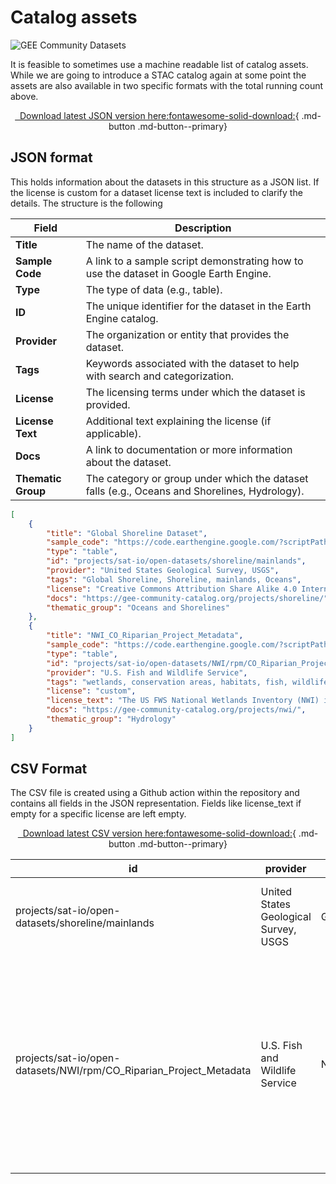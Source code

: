 # Catalog assets

![GEE Community Datasets](https://img.shields.io/endpoint?url=https://gist.githubusercontent.com/samapriya/34bc0c1280d475d3a69e3b60a706226e/raw/community.json)

It is feasible to sometimes use a machine readable list of catalog assets. While we are going to introduce a STAC catalog again at some point the assets are also available in two specific formats with the total running count above.

<center>

<div class="result" markdown>

[&nbsp; Download latest JSON version here:fontawesome-solid-download:][download-json]{ .md-button .md-button--primary}

</div>

</center>

[download-json]: https://raw.githubusercontent.com/samapriya/awesome-gee-community-datasets/master/community_datasets.json

## JSON format
This holds information about the datasets in this structure as a JSON list. If the license is custom for a dataset license text is included to clarify the details. The structure is the following

| **Field**         | **Description**                                                                                             |
|-------------------|-------------------------------------------------------------------------------------------------------------|
| **Title**         | The name of the dataset.                                                                                    |
| **Sample Code**   | A link to a sample script demonstrating how to use the dataset in Google Earth Engine.                     |
| **Type**          | The type of data (e.g., table).                                                                             |
| **ID**            | The unique identifier for the dataset in the Earth Engine catalog.                                          |
| **Provider**      | The organization or entity that provides the dataset.                                                       |
| **Tags**          | Keywords associated with the dataset to help with search and categorization.                                |
| **License**       | The licensing terms under which the dataset is provided.                                                    |
| **License Text**  | Additional text explaining the license (if applicable).                                                     |
| **Docs**          | A link to documentation or more information about the dataset.                                              |
| **Thematic Group**| The category or group under which the dataset falls (e.g., Oceans and Shorelines, Hydrology).               |


```json
[
    {
        "title": "Global Shoreline Dataset",
        "sample_code": "https://code.earthengine.google.com/?scriptPath=users/sat-io/awesome-gee-catalog-examples:oceans-shorelines/GLOBAL_SHORELINES",
        "type": "table",
        "id": "projects/sat-io/open-datasets/shoreline/mainlands",
        "provider": "United States Geological Survey, USGS",
        "tags": "Global Shoreline, Shoreline, mainlands, Oceans",
        "license": "Creative Commons Attribution Share Alike 4.0 International",
        "docs": "https://gee-community-catalog.org/projects/shoreline/",
        "thematic_group": "Oceans and Shorelines"
    },
    {
        "title": "NWI_CO_Riparian_Project_Metadata",
        "sample_code": "https://code.earthengine.google.com/?scriptPath=users/sat-io/awesome-gee-catalog-examples:hydrology/NATIONAL-WETLANDS-INVENTORY",
        "type": "table",
        "id": "projects/sat-io/open-datasets/NWI/rpm/CO_Riparian_Project_Metadata",
        "provider": "U.S. Fish and Wildlife Service",
        "tags": "wetlands, conservation areas, habitats, fish, wildlife, drinking water, recreation, U.S. Fish and Wildlife Service,CO_Riparian_Project_Metadata",
        "license": "custom",
        "license_text": "The US FWS National Wetlands Inventory (NWI) is a publicly available resource that provides detailed information on the abundance, characteristics, and distribution of US",
        "docs": "https://gee-community-catalog.org/projects/nwi/",
        "thematic_group": "Hydrology"
    }
]
```

## CSV Format
The CSV file is created using a Github action within the repository and contains all fields in the JSON representation. Fields like license_text if empty for a specific license are left empty.

<center>

<div class="result" markdown>

[&nbsp; Download latest CSV version here:fontawesome-solid-download:][download-csv]{ .md-button .md-button--primary}

</div>

</center>

[download-csv]: https://raw.githubusercontent.com/samapriya/awesome-gee-community-datasets/master/community_datasets.csv


|id                                               |provider                             |title                   |type |tags                                          |sample_code                                                                                                                  |license                                                   |license_text|docs_page                                            |thematic_group       |
|-------------------------------------------------|-------------------------------------|------------------------|-----|----------------------------------------------|-----------------------------------------------------------------------------------------------------------------------------|----------------------------------------------------------|------------|-----------------------------------------------------|---------------------|
|projects/sat-io/open-datasets/shoreline/mainlands|United States Geological Survey, USGS|Global Shoreline Dataset|table|Global Shoreline, Shoreline, mainlands, Oceans|https://code.earthengine.google.com/?scriptPath=users/sat-io/awesome-gee-catalog-examples:oceans-shorelines/GLOBAL_SHORELINES|Creative Commons Attribution Share Alike 4.0 International|NA          |https://gee-community-catalog.org/projects/shoreline/|Oceans and Shorelines|
|projects/sat-io/open-datasets/NWI/rpm/CO_Riparian_Project_Metadata|U.S. Fish and Wildlife Service       |NWI_CO_Riparian_Project_Metadata|table|wetlands, conservation areas, habitats, fish, wildlife, drinking water, recreation, U.S. Fish and Wildlife Service,CO_Riparian_Project_Metadata|https://code.earthengine.google.com/?scriptPath=users/sat-io/awesome-gee-catalog-examples:hydrology/NATIONAL-WETLANDS-INVENTORY|custom                                                    |The US FWS National Wetlands Inventory (NWI) is a publicly available resource that provides detailed information on the abundance, characteristics, and distribution of US|https://gee-community-catalog.org/projects/nwi/      |Hydrology            |
